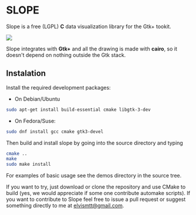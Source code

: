 # SLOPE

Slope is a free (LGPL) **C** data visualization library for the Gtk+ tookit.

![](https://github.com/elvismt/slope/blob/master/demos/screenshot.png)

Slope integrates with **Gtk+** and all the drawing is made with **cairo**, so it doesn't
depend on nothing outside the Gtk stack.

## Instalation

Install the required development packages:

- On Debian/Ubuntu
```bash
sudo apt-get install build-essential cmake libgtk-3-dev
```

- On Fedora/Suse:
```bash
sudo dnf install gcc cmake gtk3-devel
```

Then build and install slope by going into the source directory and typing
```bash
cmake ..
make
sudo make install
```

For examples of basic usage see the demos directory in the source tree.

If you want to try, just download or clone the repository and use CMake to build (yes, we
would appreciate if some one contribute automake scripts). If you want to contribute to Slope
feel free to issue a pull request or suggest something directly to me at elvismtt@gmail.com.
